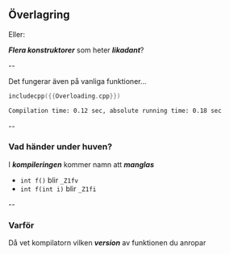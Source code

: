## Överlagring

Eller: 

***Flera konstruktorer*** som heter ***likadant***?

--

Det fungerar även på vanliga funktioner...

```cpp
includecpp({{Overloading.cpp}})
```

```bash
Compilation time: 0.12 sec, absolute running time: 0.18 sec
```

--

### Vad händer under huven?

I ***kompileringen*** kommer namn att ***manglas***

* `int f()` blir `_Z1fv`
* `int f(int i)` blir  `_Z1fi`

--

### Varför

Då vet kompilatorn vilken ***version*** av funktionen du anropar
